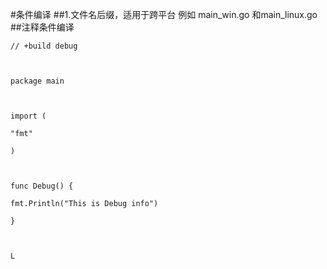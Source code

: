 #条件编译
##1.文件名后缀，适用于跨平台
例如
main_win.go 和main_linux.go
##注释条件编译
```
// +build debug



package main



import (

"fmt"

)



func Debug() {

fmt.Println("This is Debug info")

}



L

```
